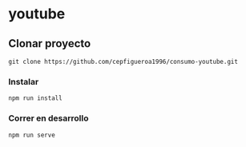 # youtube

## Clonar proyecto
```
git clone https://github.com/cepfigueroa1996/consumo-youtube.git
```
### Instalar
```
npm run install
```

### Correr en desarrollo
```
npm run serve


